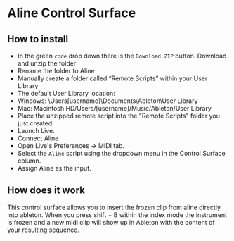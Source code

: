 # Aline Control Surface

## How to install

- In the green `code` drop down there is the `Download ZIP` button. Download and unzip the folder
- Rename the folder to Aline
- Manually create a folder called “Remote Scripts” within your User Library
- The default User Library location:
- Windows: \Users\[username]\Documents\Ableton\User Library
- Mac: Macintosh HD/Users/[username]/Music/Ableton/User Library
- Place the unzipped remote script into the "Remote Scripts" folder you just created.
- Launch Live.
- Connect Aline
- Open Live's Preferences → MIDI tab.
- Select the `Aline` script using the dropdown menu in the Control Surface column.
- Assign Aline as the input.

## How does it work

This control surface allows you to insert the frozen clip from aline directly into ableton.
When you press shift + B within the index mode the instrument is frozen and a new midi clip will show up in Ableton with the content of your resulting sequence.
